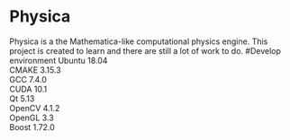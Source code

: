 # Physica
Physica is a the Mathematica-like computational physics engine. This project is created to learn and
there are still a lot of work to do.
#Develop environment
Ubuntu 18.04\
CMAKE 3.15.3\
GCC 7.4.0\
CUDA 10.1\
Qt 5.13\
OpenCV 4.1.2\
OpenGL 3.3\
Boost 1.72.0